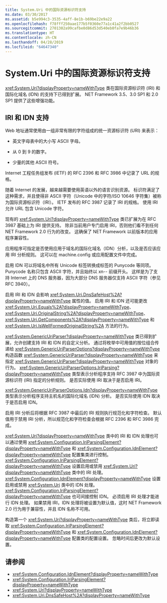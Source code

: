 ```yaml
---
title: System.Uri 中的国际资源标识符支持
ms.date: 03/30/2017
ms.assetid: b5e994c3-3535-4aff-8e1b-b69be22e9a22
ms.openlocfilehash: f78fff250aae177b5f0360e77a1c41a2f2bb0527
ms.sourcegitcommit: 2701302a99cafbe0d86d53d540eb0fa7e9b46b36
ms.translationtype: HT
ms.contentlocale: zh-CN
ms.lasthandoff: 04/28/2019
ms.locfileid: "64647340"
---
```

# <a name="international-resource-identifier-support-in-systemuri"></a>System.Uri 中的国际资源标识符支持
<xref:System.Uri?displayProperty=nameWithType> 类在国际资源标识符 (IRI) 和国际化域名 (IDN) 的支持下已得到扩展。 NET Framework 3.5、3.0 SP1 和 2.0 SP1 提供了这些增强功能。  
  
## <a name="iri-and-idn-support"></a>IRI 和 IDN 支持  
 Web 地址通常使用由一组非常有限的字符组成的统一资源标识符 (URI) 来表示：  
  
- 英文字母表中的大小写 ASCII 字母。  
  
- 从 0 到 9 的数字。  
  
- 少量的其他 ASCII 符号。  
  
 Internet 工程任务组发布 (IETF) 的 RFC 2396 和 RFC 3986 中记录了 URL 的规格。  
  
 随着 Internet 的发展，越来越需要使用英语以外的语言识别资源。 标识符满足了这种需求，并且使得非 ASCII 字符（Unicode 中的字符/ISO 10646 字符集）被称为国际资源标识符（IRI）。 IETF 发布的 RFC 3987 记录了 IRI 的规格。 使用 IRI 允许 URL 包含 Unicode 字符。  
  
 现有的 <xref:System.Uri?displayProperty=nameWithType> 类已扩展为在 RFC 3987 基础上为 IRI 提供支持。 除非当前用户专门启用 IRI，否则他们看不到任何 NET Framework 2.0 行为的改变。 这确保了 NET Framework 以前版本的应用程序兼容性。  
  
 应用程序可指定是否使用应用于域名的国际化域名（IDN）分析，以及是否应该应用 IRI 分析规则。 这可以在 machine.config 或应用配置文件中完成。  
  
 启用 IDN 可以将域名中所有 Unicode 标签转换成标签的 Punycode 等同项。 Punycode 名称只包含 ASCII 字符，并且始终以 xn-- 前缀开头。 这样是为了支持 Internet 上的 DNS 服务器，因为大部分 DNS 服务器仅支持 ASCII 字符（参见 RFC 3940）。  
  
 启用 IRI 和 IDN 会影响 <xref:System.Uri.DnsSafeHost%2A?displayProperty=nameWithType> 属性的值。 启用 IRI 和 IDN 还可能更改 <xref:System.Uri.Equals%2A?displayProperty=nameWithType>、<xref:System.Uri.OriginalString%2A?displayProperty=nameWithType>、<xref:System.Uri.GetComponents%2A?displayProperty=nameWithType> 和 <xref:System.Uri.IsWellFormedOriginalString%2A> 方法的行为。  
  
 <xref:System.GenericUriParser?displayProperty=nameWithType> 类已得到扩展，允许创建支持 IRI 和 IDN 的自定义分析。 通过将枚举中可用值的按位组合传递给 <xref:System.GenericUriParserOptions?displayProperty=nameWithType> 构造函数 <xref:System.GenericUriParser?displayProperty=nameWithType> 来指定 <xref:System.GenericUriParser?displayProperty=nameWithType> 对象的行为。 <xref:System.GenericUriParserOptions.IriParsing?displayProperty=nameWithType> 类型表示分析程序支持 RFC 3987 中为国际资源标识符 (IRI) 指定的分析规则。 是否实际使用 IRI 取决于是否启用 IRI。  
  
 <xref:System.GenericUriParserOptions.Idn?displayProperty=nameWithType> 类型表示分析程序支持主机名的国际化域名 (IDN) 分析。 是否实际使用 IDN 取决于是否启用 IDN。  
  
 启用 IRI 分析后将根据 RFC 3987 中最后的 IRI 规则执行规范化和字符检查。 默认值用于禁用 IRI 分析，所以规范化和字符检查会根据 RFC 2396 和 RFC 3986 完成。  
  
 <xref:System.Uri?displayProperty=nameWithType> 类中的 IRI 和 IDN 处理也可以通过使用 <xref:System.Configuration.IriParsingElement?displayProperty=nameWithType> 和 <xref:System.Configuration.IdnElement?displayProperty=nameWithType> 配置集类进行控制。 <xref:System.Configuration.IriParsingElement?displayProperty=nameWithType> 设置启用或禁用 <xref:System.Uri?displayProperty=nameWithType> 类中的 IRI 处理。 <xref:System.Configuration.IdnElement?displayProperty=nameWithType> 设置启用或禁用 <xref:System.Uri> 类中的 IDN 处理。 <xref:System.Configuration.IriParsingElement?displayProperty=nameWithType> 也可间接控制 IDN。 必须启用 IRI 处理才能进行 IDN 处理。 如果禁用 IRI，IDN 处理将被设置为默认值，这时 NET Framework 2.0 行为用于兼容性，并且 IDN 名称不可用。  
  
 构造第一个 <xref:System.Uri?displayProperty=nameWithType> 类后，将立即读取 <xref:System.Configuration.IriParsingElement?displayProperty=nameWithType> 和 <xref:System.Configuration.IdnElement?displayProperty=nameWithType> 配置类的配置设置。 忽略时间后更改为默认设置。  
  
## <a name="see-also"></a>请参阅

- <xref:System.Configuration.IdnElement?displayProperty=nameWithType>
- <xref:System.Configuration.IriParsingElement?displayProperty=nameWithType>
- <xref:System.Uri?displayProperty=nameWithType>
- <xref:System.Uri.DnsSafeHost%2A?displayProperty=nameWithType>

